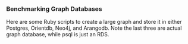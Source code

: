 ### Benchmarking Graph Databases

Here are some Ruby scripts to create a large graph and store it in either Postgres, Orientdb, Neo4j, and Arangodb.  Note the last three are actual graph database, while psql is just an RDS.

